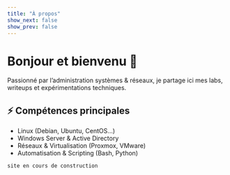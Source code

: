 ```yaml
---
title: "À propos"
show_next: false
show_prev: false
---
```


# Bonjour et bienvenu 👋
Passionné par l’administration systèmes & réseaux, je partage ici mes labs, writeups et expérimentations techniques.

## ⚡ Compétences principales
- Linux (Debian, Ubuntu, CentOS…)
- Windows Server & Active Directory
- Réseaux & Virtualisation (Proxmox, VMware)
- Automatisation & Scripting (Bash, Python)

<!-- 📄 [Télécharger mon CV (PDF)](cv/cv_fr.pdf) -->
``` 
site en cours de construction
``` 